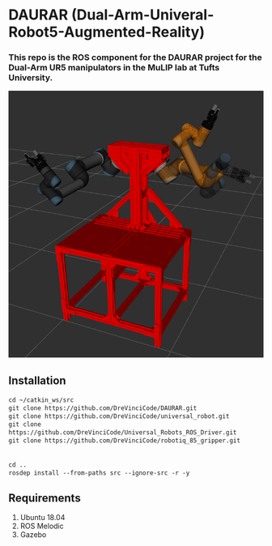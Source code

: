 # DAURAR (Dual-Arm-Univeral-Robot5-Augmented-Reality)
### This repo is the ROS component for the DAURAR project for the Dual-Arm UR5 manipulators in the MuLIP lab at Tufts University.

![Alt text](demos/daurar.png)

## Installation 

```
cd ~/catkin_ws/src
git clone https://github.com/DreVinciCode/DAURAR.git
git clone https://github.com/DreVinciCode/universal_robot.git
git clone https://github.com/DreVinciCode/Universal_Robots_ROS_Driver.git
git clone https://github.com/DreVinciCode/robotiq_85_gripper.git 


cd ..
rosdep install --from-paths src --ignore-src -r -y

```

## Requirements
1. Ubuntu 18.04
2. ROS Melodic
3. Gazebo
